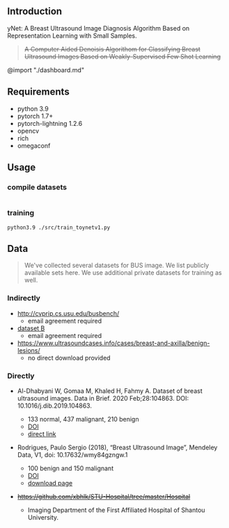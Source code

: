 ## Introduction

yNet: A Breast Ultrasound Image Diagnosis Algorithm Based on Representation Learning with Small Samples.
> ~~A Computer Aided Denoisis Algorithom for Classifying Breast Ultrasound Images Based on Weakly-Supervised Few Shot Learning~~

@import "./dashboard.md"

## Requirements

- python 3.9
- pytorch 1.7+
- pytorch-lightning 1.2.6
- opencv
- rich
- omegaconf

## Usage

### compile datasets

~~~ shell
~~~

### training

~~~ shell
python3.9 ./src/train_toynetv1.py
~~~

## Data

> We've collected several datasets for BUS image. We list publicly available sets here. We use additional private datasets for training as well.

### Indirectly

- http://cvprip.cs.usu.edu/busbench/
  - email agreement required
- [dataset B](http://www2.docm.mmu.ac.uk/STAFF/M.Yap/dataset.php)
  - email agreement required
- https://www.ultrasoundcases.info/cases/breast-and-axilla/benign-lesions/
  - no direct download provided

### Directly

- Al-Dhabyani W, Gomaa M, Khaled H, Fahmy A. Dataset of breast ultrasound images. Data in Brief. 2020 Feb;28:104863. DOI: 10.1016/j.dib.2019.104863.
  - 133 normal, 437 malignant, 210 benign
  - [DOI](https://doi.org/10.1016/j.dib.2019.104863)
  - [direct link](https://scholar.cu.edu.eg/Dataset_BUSI.zip)

- Rodrigues, Paulo Sergio (2018), “Breast Ultrasound Image”, Mendeley Data, V1, doi: 10.17632/wmy84gzngw.1
  - 100 benign and 150 malignant
  - [DOI](https://doi.org/10.17632/wmy84gzngw.1)
  - [download page](https://data.mendeley.com/datasets/wmy84gzngw/1)

- ~~https://github.com/xbhlk/STU-Hospital/tree/master/Hospital~~
  - Imaging Department of the First Affiliated Hospital of Shantou University.

